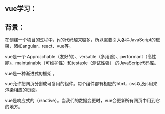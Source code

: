 vue学习：
---

背景：
-
在创建一个项目的过程中，js的代码越来越多，所以需要引入各种JavaScript的框架，诸如angular、react、vue等。

vue是一个 Approachable（友好的）、versatile（多用途）、performant（高性能)、maintainable（可维护性）和testable（测试性强） 的JavaScript代码库。

vue是一种渐进式的框架 。

vue允许把网页分割成可复用的组件。每个组件都有相应的html，css以及js用来渲染相应的页面。


vue是响应式的（reactive）。当我们的数据变更时，vue会更新所有网页中用到它的地方。